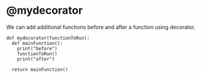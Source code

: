 # @mydecorator

We can add additional functions before and after a function using decorator.

```
def mydecorator(functionToRun):
  def mainFunction():
    print("before")
    functionToRun()
    print("after")

  return mainFunction()
```

